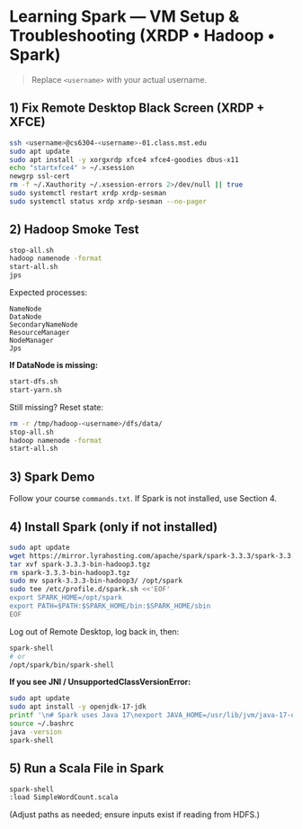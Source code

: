 # Learning Spark — VM Setup & Troubleshooting (XRDP • Hadoop • Spark)

> Replace `<username>` with your actual username.

## 1) Fix Remote Desktop Black Screen (XRDP + XFCE)

```bash
ssh <username>@cs6304-<username>-01.class.mst.edu
sudo apt update
sudo apt install -y xorgxrdp xfce4 xfce4-goodies dbus-x11
echo "startxfce4" > ~/.xsession
newgrp ssl-cert
rm -f ~/.Xauthority ~/.xsession-errors 2>/dev/null || true
sudo systemctl restart xrdp xrdp-sesman
sudo systemctl status xrdp xrdp-sesman --no-pager
```

## 2) Hadoop Smoke Test

```bash
stop-all.sh
hadoop namenode -format
start-all.sh
jps
```

Expected processes:

```
NameNode
DataNode
SecondaryNameNode
ResourceManager
NodeManager
Jps
```

**If DataNode is missing:**

```bash
start-dfs.sh
start-yarn.sh
```

Still missing? Reset state:

```bash
rm -r /tmp/hadoop-<username>/dfs/data/
stop-all.sh
hadoop namenode -format
start-all.sh
```

## 3) Spark Demo

Follow your course `commands.txt`. If Spark is not installed, use Section 4.

## 4) Install Spark (only if not installed)

```bash
sudo apt update
wget https://mirror.lyrahosting.com/apache/spark/spark-3.3.3/spark-3.3.3-bin-hadoop3.tgz
tar xvf spark-3.3.3-bin-hadoop3.tgz
rm spark-3.3.3-bin-hadoop3.tgz
sudo mv spark-3.3.3-bin-hadoop3/ /opt/spark
sudo tee /etc/profile.d/spark.sh <<'EOF'
export SPARK_HOME=/opt/spark
export PATH=$PATH:$SPARK_HOME/bin:$SPARK_HOME/sbin
EOF
```

Log out of Remote Desktop, log back in, then:

```bash
spark-shell
# or
/opt/spark/bin/spark-shell
```

**If you see JNI / UnsupportedClassVersionError:**

```bash
sudo apt update
sudo apt install -y openjdk-17-jdk
printf '\n# Spark uses Java 17\nexport JAVA_HOME=/usr/lib/jvm/java-17-openjdk-amd64\nexport PATH=$JAVA_HOME/bin:$PATH\n' >> ~/.bashrc
source ~/.bashrc
java -version
spark-shell
```

## 5) Run a Scala File in Spark

```bash
spark-shell
:load SimpleWordCount.scala
```

(Adjust paths as needed; ensure inputs exist if reading from HDFS.)
